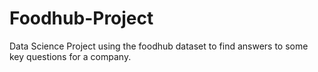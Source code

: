 # Foodhub-Project
Data Science Project using the foodhub dataset to find answers to some key questions for a company. 

